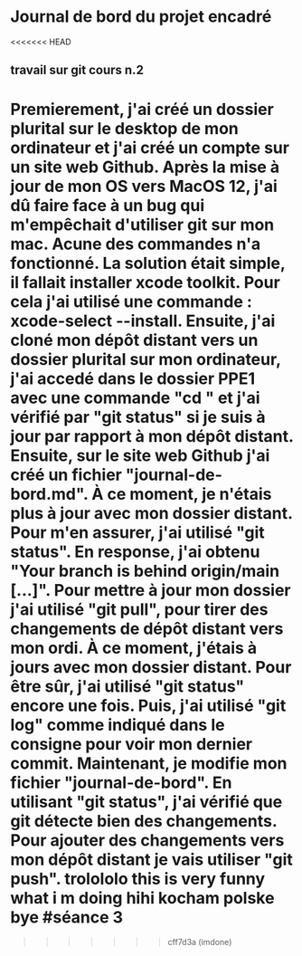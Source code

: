 # Journal de bord du projet encadré
<<<<<<< HEAD
## travail sur git cours n.2
Premierement, j'ai créé un dossier plurital sur le desktop de mon ordinateur et j'ai créé un compte sur un site web Github.
Après la mise à jour de mon OS vers MacOS 12, j'ai dû faire face à un bug qui m'empêchait d'utiliser git sur mon mac. Acune des commandes n'a fonctionné. La solution était simple, il fallait installer xcode toolkit. Pour cela j'ai utilisé une commande : xcode-select --install.
Ensuite, j'ai cloné mon dépôt distant vers un dossier plurital sur mon ordinateur, j'ai accedé dans le dossier PPE1 avec une commande "cd <chemin de dossier>" et j'ai vérifié par "git status" si je suis à jour par rapport à mon dépôt distant. 
Ensuite, sur le site web Github j'ai créé un fichier "journal-de-bord.md". 
À ce moment, je n'étais plus à jour avec mon dossier distant. Pour m'en assurer, j'ai utilisé "git status". En response, j'ai obtenu "Your branch is behind origin/main [...]". Pour mettre à jour mon dossier j'ai utilisé "git pull", pour tirer des changements de dépôt distant vers mon ordi. À ce moment, j'étais à jours avec mon dossier distant. Pour être sûr, j'ai utilisé "git status" encore une fois. 
Puis, j'ai utilisé "git log" comme indiqué dans le consigne pour voir mon dernier commit. 
Maintenant, je modifie mon fichier "journal-de-bord". En utilisant "git status", j'ai vérifié que git détecte bien des changements.
Pour ajouter des changements vers mon dépôt distant je vais utiliser "git push". 
trolololo this is very funny what i m doing hihi
kocham polske bye 
#séance 3
=======
>>>>>>> cff7d3a (imdone)

